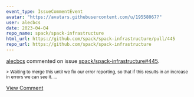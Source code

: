 ```yaml
---
event_type: IssueCommentEvent
avatar: "https://avatars.githubusercontent.com/u/19558067?"
user: alecbcs
date: 2023-04-04
repo_name: spack/spack-infrastructure
html_url: https://github.com/spack/spack-infrastructure/pull/445
repo_url: https://github.com/spack/spack-infrastructure
---
```


<a href='https://github.com/alecbcs' target='_blank'>alecbcs</a> commented on issue <a href='https://github.com/spack/spack-infrastructure/pull/445' target='_blank'>spack/spack-infrastructure#445</a>.

<small>> Waiting to merge this until we fix our error reporting, so that if this results in an increase in errors we can see it....</small>

<a href='https://github.com/spack/spack-infrastructure/pull/445' target='_blank'>View Comment</a>